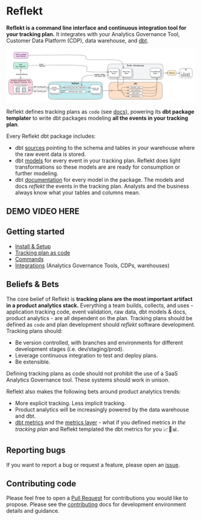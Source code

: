 <!--
SPDX-FileCopyrightText: 2022 Gregory Clunies <greg@reflekt-ci.com>

SPDX-License-Identifier: Apache-2.0
-->

# Reflekt
**Reflekt is a command line interface and continuous integration tool for your tracking plan.** It integrates with your Analytics Governance Tool, Customer Data Platform (CDP), data warehouse, and [dbt](https://www.getdbt.com/).

![reflekt-arch](/docs/reflekt_architecture.png)

Reflekt defines tracking plans as `code` (see [docs](/docs/TRACKING-PLANS-AS-CODE.md)), powering its **dbt package templater** to write dbt packages modeling **all the events in your tracking plan**.

Every Reflekt dbt package includes:
- dbt [sources](https://docs.getdbt.com/docs/building-a-dbt-project/using-sources) pointing to the schema and tables in your warehouse where the raw event data is stored.
- dbt [models](https://docs.getdbt.com/docs/building-a-dbt-project/building-models) for every event in your tracking plan. Reflekt does light transformations so these models are are ready for consumption or further modeling.
- dbt [documentation](https://docs.getdbt.com/docs/building-a-dbt-project/documentation) for every model in the package. The models and docs *reflekt* the events in the tracking plan. Analysts and the business always know what your tables and columns mean.
## DEMO VIDEO HERE

## Getting started
- [Install & Setup](docs/INSTALL-SETUP.md)
- [Tracking plan as code](docs/TRACKING-PLANS-AS-CODE.md)
- [Commands](docs/COMMANDS.md)
- [Integrations](docs/INTEGRATIONS.md) (Analytics Governance Tools, CDPs, warehouses)

## Beliefs & Bets
The core belief of Reflekt is **tracking plans are the most important artifact in a product analytics stack.** Everything a team builds, collects, and uses - application tracking code, event validation, raw data, dbt models & docs, product analytics - are all dependent on the plan. Tracking plans should be defined as `code` and plan development should *reflekt* software development. Tracking plans should:
  - Be version controlled, with branches and environments for different development stages (i.e. dev/staging/prod).
  - Leverage continuous integration to test and deploy plans.
  - Be extensible.

Defining tracking plans as code should not prohibit the use of a SaaS Analytics Governance tool. These systems should work in unison.

Reflekt also makes the following bets around product analytics trends:
- More explicit tracking. Less implicit tracking.
- Product analytics will be increasingly powered by the data warehouse and dbt.
- [dbt metrics](https://docs.getdbt.com/docs/building-a-dbt-project/metrics) and the [metrics layer](https://docs.getdbt.com/docs/dbt-cloud/using-dbt-cloud/cloud-metrics-layer) - what if you defined metrics *in the tracking plan* and Reflekt templated the dbt metrics for you 📈🤯📊.

## Reporting bugs
If you want to report a bug or request a feature, please open an [issue](https://github.com/GClunies/reflekt/issues).

## Contributing code
Please feel free to open a [Pull Request](https://github.com/GClunies/reflekt/pulls) for contributions you would like to propose. Please see the [contributing](docs/CONTRIBUTING-CODE.md) docs for development environment details and guidance.
